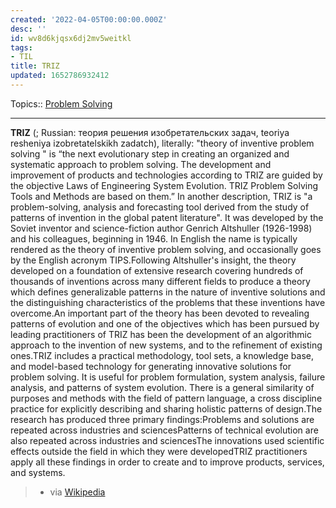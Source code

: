 ```yaml
---
created: '2022-04-05T00:00:00.000Z'
desc: ''
id: wv8d6kjqsx6dj2mv5weitkl
tags:
- TIL
title: TRIZ
updated: 1652786932412
---
```

   
Topics::  [Problem Solving](/not_created.md)   
   
   
---   
   
**TRIZ** (; Russian: теория решения изобретательских задач, teoriya resheniya izobretatelskikh zadatch), literally: "theory of inventive problem solving " is “the next evolutionary step in creating an organized and systematic approach to problem solving. The development and improvement of products and technologies according to TRIZ are guided by the objective Laws of Engineering System Evolution. TRIZ Problem Solving Tools and Methods are based on them.” In another description, TRIZ is "a problem-solving, analysis and forecasting tool derived from the study of patterns of invention in the global patent literature". It was developed by the Soviet inventor and science-fiction author Genrich Altshuller (1926-1998) and his colleagues, beginning in 1946. In English the name is typically rendered as the theory of inventive problem solving, and occasionally goes by the English acronym TIPS.Following Altshuller's insight, the theory developed on a foundation of extensive research covering hundreds of thousands of inventions across many different fields to produce a theory which defines generalizable patterns in the nature of inventive solutions and the distinguishing characteristics of the problems that these inventions have overcome.An important part of the theory has been devoted to revealing patterns of evolution and one of the objectives which has been pursued by leading practitioners of TRIZ has been the development of an algorithmic approach to the invention of new systems, and to the refinement of existing ones.TRIZ includes a practical methodology, tool sets, a knowledge base, and model-based technology for generating innovative solutions for problem solving. It is useful for problem formulation, system analysis, failure analysis, and patterns of system evolution. There is a general similarity of purposes and methods with the field of pattern language, a cross discipline practice for explicitly describing and sharing holistic patterns of design.The research has produced three primary findings:Problems and solutions are repeated across industries and sciencesPatterns of technical evolution are also repeated across industries and sciencesThe innovations used scientific effects outside the field in which they were developedTRIZ practitioners apply all these findings in order to create and to improve products, services, and systems.   
   
> - via [Wikipedia](https://en.wikipedia.org/wiki/TRIZ)